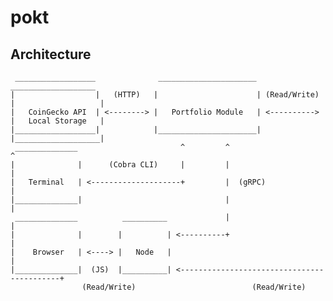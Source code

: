# pokt


## Architecture
     __________________              ______________________                ___________________
    |                  |   (HTTP)   |                      | (Read/Write) |                   |
    |   CoinGecko API  | <--------> |   Portfolio Module   | <----------> |   Local Storage   |
    |__________________|            |______________________|              |___________________|
     ______________                       ^         ^                                ^     
    |              |      (Cobra CLI)     |         |                                |
    |   Terminal   | <--------------------+         |  (gRPC)                        |
    |______________|                                |                                |
     ______________          __________             |                                |
    |              |        |          | <----------+                                |  
    |    Browser   | <----> |   Node   |                                             |
    |______________|  (JS)  |__________| <-------------------------------------------+ 
                    (Read/Write)                          (Read/Write)